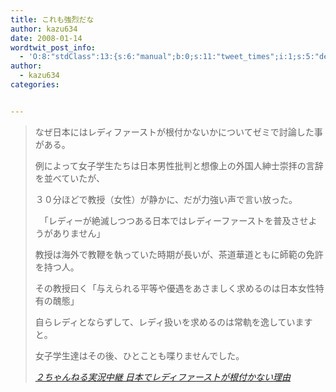```yaml
---
title: これも強烈だな
author: kazu634
date: 2008-01-14
wordtwit_post_info:
  - 'O:8:"stdClass":13:{s:6:"manual";b:0;s:11:"tweet_times";i:1;s:5:"delay";i:0;s:7:"enabled";i:1;s:10:"separation";s:2:"60";s:7:"version";s:3:"3.7";s:14:"tweet_template";b:0;s:6:"status";i:2;s:6:"result";a:0:{}s:13:"tweet_counter";i:2;s:13:"tweet_log_ids";a:1:{i:0;i:3611;}s:9:"hash_tags";a:0:{}s:8:"accounts";a:1:{i:0;s:7:"kazu634";}}'
author:
  - kazu634
categories:


---
```

<div class="section">
<blockquote title="２ちゃんねる実況中継 日本でレディファーストが根付かない理由" cite="http://res2ch.blog76.fc2.com/blog-entry-2676.html">
<p>
      なぜ日本にはレディファーストが根付かないかについてゼミで討論した事がある。
</p>
    
<p>
      例によって女子学生たちは日本男性批判と想像上の外国人紳士崇拝の言辞を並べていたが、
</p>
    
<p>
      ３０分ほどで教授（女性）が静かに、だが力強い声で言い放った。
</p>
    
<p>
      　「レディーが絶滅しつつある日本ではレディーファーストを普及させようがありません」
</p>
    
<p>
      教授は海外で教鞭を執っていた時期が長いが、茶道華道ともに師範の免許を持つ人。
</p>
    
<p>
      その教授曰く「与えられる平等や優遇をあさましく求めるのは日本女性特有の醜態」
</p>
    
<p>
      自らレディとならずして、レディ扱いを求めるのは常軌を逸していますと。
</p>
    
<p>
      女子学生達はその後、ひとことも喋りませんでした。
</p>
    
<p>
<cite><a href="http://res2ch.blog76.fc2.com/blog-entry-2676.html" onclick="__gaTracker('send', 'event', 'outbound-article', 'http://res2ch.blog76.fc2.com/blog-entry-2676.html', '２ちゃんねる実況中継 日本でレディファーストが根付かない理由');" target="_blank">２ちゃんねる実況中継 日本でレディファーストが根付かない理由</a></cite>
</p>
</blockquote>
</div>
